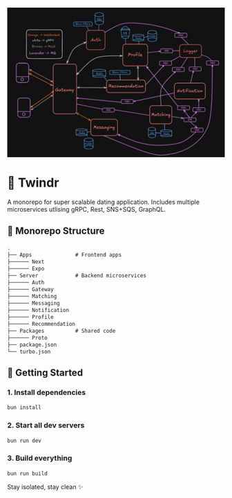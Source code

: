 
![Flow Chart](flowChart.png)

# 🧠 Twindr

A monorepo for super scalable dating application.
Includes multiple microservices utlising gRPC, Rest, SNS+SQS, GraphQL.


## 📁 Monorepo Structure

```
.
├── Apps              # Frontend apps
├────── Next
├────── Expo
├── Server            # Backend microservices
├────── Auth
├────── Gateway
├────── Matching
├────── Messaging
├────── Notification
├────── Profile
├────── Recommendation
├── Packages          # Shared code
├────── Proto
├── package.json
└── turbo.json
```

## 🚀 Getting Started

### 1. Install dependencies

```bash
bun install
```

### 2. Start all dev servers

```bash
bun run dev
```

### 3. Build everything

```bash
bun run build
```

Stay isolated, stay clean ✨

